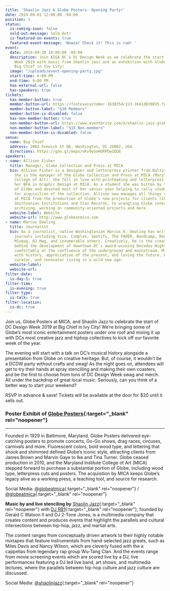 ```yaml
---
title: 'Shaolin Jazz & Globe Posters: Opening Party!'
date: 2019-09-01 12:00:00 -04:00
position: 1
status:
  is-coming-soon: false
  sold-out-message: Sold Out!
  is-featured-on-events: true
  featured-event-message: 'Wowza! Check it! This is rad! '
event:
  date: 2019-09-20 18:00:00 -04:00
  description: Join AIGA DC & DC Design Week as we celebrate the start of DC Design
    Week 2019 with music from Shaolin Jazz and an exhibition with Globe Posters at
    Big Chief in Ivy City!
  image: "/uploads/event-opening-party.jpg"
  start-time: 6:00 PM
  end-time: 9:00 PM
  has-external-url: false
  has-speakers: true
tickets:
  has-member-button: true
  member-button-url: https://fontevacustomer-1638354c123-1641d839835.force.com/services/oauth2/authorize?client_id=3MVG9nthuDc9owbcOq7_07W.HriOQQPWTbMkrpOla.ajDQlTHf4_uby_mhwylcX.mJBU2O2SppTiZMS0J_HJd&response_type=code&redirect_uri=https://ikit.aiga.org/ikit_national_util/ikit-national-util-sso-redirect/&state=https%3A%2F%2Fdc.aiga.org%2Fevent%2Fshaolin-jazz-globe-posters-exhibition-opening-party%2F%3Fredirect_source%3Deventbrite_register
  member-button-label: "$10 Members"
  member-button-is-disabled: false
  has-non-member-button: true
  non-member-button-url: https://www.eventbrite.com/e/shaolin-jazz-globe-posters-exhibition-opening-party-tickets-71291738509
  non-member-button-label: "$15 Non-members"
  non-member-button-is-disabled: false
venue:
  name: Big Chief
  address: 2002 Fenwick St NE, Washington, DC 20002, USA
  directions: https://goo.gl/maps/vKv9yGoHGRPDwZQQ6
speakers:
- name: Allison Fisher
  title: Manager, Globe Collection and Press at MICA
  bio: Allison Fisher is a designer and letterpress printer from Baltimore, Maryland.
    She is the manager of the Globe Collection and Press at MICA (Maryland Institute
    College of Art). She fell in love with printmaking and letterpress while earning
    her BFA in Graphic Design at MICA. As a student she was bitten by the DayGlo love
    of Globe and devoted most of her senior year helping to rally student support
    for acquisition of the collection. Allison now manages all things related to Globe
    at MICA from the production of Globe’s new projects for clients like Hello Kitty,
    Smithsonian Institutions and Stax Records, to wrangling Globe interns, overseeing
    archiving, working on community-oriented projects and more.
  website-label: Website
  website-url: http://www.globeatmica.com
- name: Marcus Dowling
  title: Journalist
  bio: As a journalist, native Washingtonian Marcus K. Dowling has written for print
    journals including Vice, Complex, Spotify, The FADER, Bandcamp, Red Bull Magazine,
    Mixmag, DJ Mag, and innumerable others. Creatively, he is the creative curator
    behind the development of downtown DC's award-winning Decades Nightclub. Sitting
    comfortably at the confluence of the underground and mainstream, Marcus is obsessed
    with history, appreciative of the present, and loving the future. He is a creator,
    curator, and innovator living in a wild new age.
  website-label: 
  website-url: 
filter-date:
  is-day-1: true
filter-time:
  is-evening: true
filter-type:
  is-talk: true
filter-location:
  is-dc: true
---
```


Join us, Globe Posters at MICA, and Shaolin Jazz to celebrate the start of DC Design Week 2019 at Big Chief in Ivy City! We’re bringing some of Globe’s most iconic entertainment posters under one roof and mixing it up with DCs most creative jazz and hiphop collectives to kick off our favorite week of the year.

The evening will start with a talk on DC’s musical history alongside a presentation from Globe on creative heritage. But, of course, it wouldn’t be a DCDW party without crafts and swag! As the night goes on, attendees will get to try their hands at spray stencilling and making their own coasters, and be the first to choose from tons of DC Design Week swag and merch. All under the backdrop of great local music. Seriously, can you think of a better way to start your weekend?

RSVP in advance & save! Tickets will be available at the door for $20 until it sells out. 


### Poster Exhibit of [Globe Posters](http://www.globeatmica.com){:target="_blank" rel="noopener"}
---

Founded in 1929 in Baltimore, Maryland, Globe Posters delivered eye-catching posters to promote concerts, Go-Go shows, drag races, circuses, carnivals and more. Fluorescent colors, bold wood type, and lettering that shook and shimmied defined Globe’s iconic style, attracting clients from James Brown and Marvin Gaye to Ike and Tina Turner. Globe ceased production in 2010, and the Maryland Institute College of Art (MICA) stepped forward to purchase a substantial portion of Globe, including wood type, letterpress cuts and posters. The acquisition by MICA keeps Globe’s legacy alive as a working press, a teaching tool, and source for research. 

Social Media: <i class="fab fa-instagram"></i> [@globeatmica](https://www.instagram.com/globeatmica/){:target="_blank" rel="noopener"} / <i class="fab fa-twitter"></i> [@globeatmica](https://twitter.com/globeatmica){:target="_blank" rel="noopener"}

**Music by and live stenciling by** [Shaolin Jazz](http://www.shaolinjazz.com){:target="_blank" rel="noopener"} with [DJ RB1](https://www.facebook.com/RonBrown.aka.DJ.RBI){:target="_blank" rel="noopener"}, founded by Gerald C Watson II and DJ 2-Tone Jones, is a multimedia company that creates content and produces events that highlight the parallels and cultural intersections between hip-hop, jazz, and martial arts.

The content ranges from conceptually driven artwork to their highly notable mixtapes that feature instrumentals from hand-selected jazz greats, such as Miles Davis and Nancy Wilson, which are cleverly fused with the a cappellas from legendary rap group Wu-Tang Clan.  And the events range from movie screening events which are scored live by a DJ, live performances featuring a DJ led live band, art shows, and multimedia lectures, where the parallels between hip-hop culture and jazz culture are discussed.

Social Media: <i class="fab fa-instagram"></i> [@shaolinjazz](https://www.instagram.com/shaolinjazz/){:target="_blank" rel="noopener"}